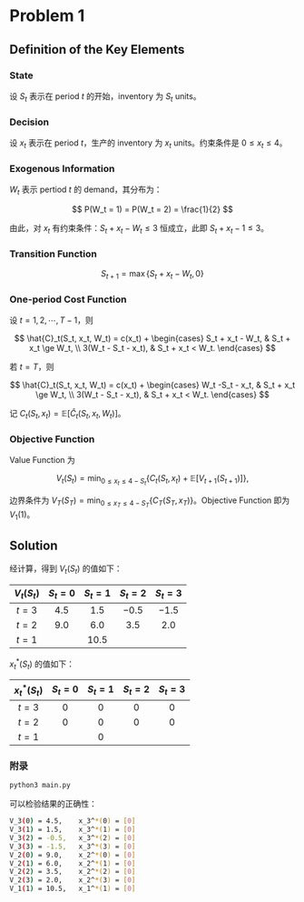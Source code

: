 # Problem 1

## Definition of the Key Elements

### State

设 $S_t$ 表示在 period $t$ 的开始，inventory 为 $S_t$ units。

### Decision

设 $x_t$ 表示在 period $t$，生产的 inventory 为 $x_t$ units。约束条件是 $0 \le x_t \le 4$。

### Exogenous Information

$W_t$ 表示 pertiod $t$ 的 demand，其分布为：

$$
P(W_t = 1) = P(W_t = 2) = \frac{1}{2}
$$

由此，对 $x_t$ 有约束条件：$S_t + x_t - W_t \le 3$ 恒成立，此即 $S_t + x_t - 1 \le 3$。

### Transition Function

$$
S_{t + 1} = \max\{S_t + x_t - W_t, 0\}
$$

### One-period Cost Function

设 $t = 1, 2, \cdots, T - 1$，则

$$
\hat{C}_t(S_t, x_t, W_t) = c(x_t) + \begin{cases}
    S_t + x_t - W_t, & S_t + x_t \ge W_t, \\
    3(W_t - S_t - x_t), & S_t + x_t < W_t.
\end{cases}
$$

若 $t = T$，则

$$
\hat{C}_t(S_t, x_t, W_t) = c(x_t) + \begin{cases}
    W_t -S_t - x_t, & S_t + x_t \ge W_t, \\
    3(W_t - S_t - x_t), & S_t + x_t < W_t.
\end{cases}
$$

记 $C_t(S_t, x_t) = \mathbb{E}[\hat{C}_t(S_t, x_t, W_t)]$。

### Objective Function

Value Function 为

$$
V_t(S_t) = \min_{0 \le x_t \le 4 - S_t}\{C_t(S_t, x_t) + \mathbb{E}[V_{t + 1}(S_{t + 1})]\},
$$

边界条件为 $V_T(S_T) = \min_{0 \le x_T \le 4 - S_T}\{C_T(S_T, x_T)\}$。Objective Function 即为 $V_1(1)$。

## Solution

经计算，得到 $V_t(S_t)$ 的值如下：

| $V_t(S_t)$ | $S_t = 0$ | $S_t = 1$ | $S_t = 2$ | $S_t = 3$ |
| :--------: | :-------: | :-------: | :-------: | :-------: |
|  $t = 3$   |   $4.5$   |   $1.5$   |  $-0.5$   |  $-1.5$   |
|  $t = 2$   |   $9.0$   |   $6.0$   |   $3.5$   |   $2.0$   |
|  $t = 1$   |           |  $10.5$   |           |           |

$x_t^*(S_t)$ 的值如下：

| $x_t^*(S_t)$ | $S_t = 0$ | $S_t = 1$ | $S_t = 2$ | $S_t = 3$ |
| :----------: | :-------: | :-------: | :-------: | :-------: |
|   $t = 3$    |    $0$    |    $0$    |    $0$    |    $0$    |
|   $t = 2$    |    $0$    |    $0$    |    $0$    |    $0$    |
|   $t = 1$    |           |    $0$    |           |           |

### 附录

```bash
python3 main.py
```

可以检验结果的正确性：

```bash
V_3(0) = 4.5,    x_3^*(0) = [0]
V_3(1) = 1.5,    x_3^*(1) = [0]
V_3(2) = -0.5,   x_3^*(2) = [0]
V_3(3) = -1.5,   x_3^*(3) = [0]
V_2(0) = 9.0,    x_2^*(0) = [0]
V_2(1) = 6.0,    x_2^*(1) = [0]
V_2(2) = 3.5,    x_2^*(2) = [0]
V_2(3) = 2.0,    x_2^*(3) = [0]
V_1(1) = 10.5,   x_1^*(1) = [0]
```
